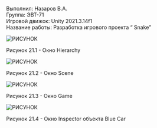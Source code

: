 Выполнил: Назаров В.А.  
Группа: ЭВТ-71  
Игровой движок: Unity 2021.3.14f1  
Название работы: Разработка игрового проекта “ Snake”  




![РИСУНОК](https://gspics.org/images/2022/12/03/0XbSLN.png)  

Рисунок 21.1 - Окно Hierarchy  

![РИСУНОК](https://gspics.org/images/2022/12/03/0XbaGv.png)  

Рисунок 21.2 - Окно Scene  

![РИСУНОК](https://gspics.org/images/2022/12/03/0Xbdos.png)  

Рисунок 21.3 - Окно Game  

![РИСУНОК](https://gspics.org/images/2022/12/03/0Xbp8Z.png)  

Рисунок 21.4 - Окно Inspector объекта Blue Car  
